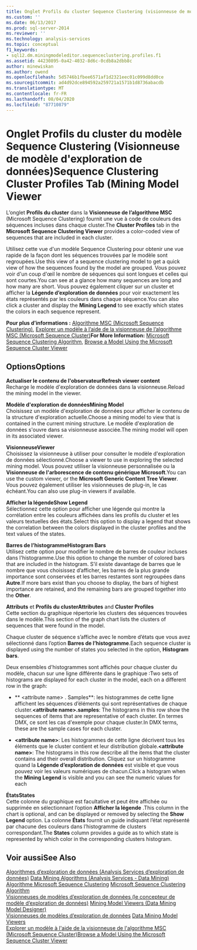 ```yaml
---
title: Onglet Profils du cluster Sequence Clustering (visionneuse de modèle d’exploration de données | Microsoft Docs
ms.custom: ''
ms.date: 06/13/2017
ms.prod: sql-server-2014
ms.reviewer: ''
ms.technology: analysis-services
ms.topic: conceptual
f1_keywords:
- sql12.dm.miningmodeleditor.sequenceclustering.profiles.f1
ms.assetid: 44230895-0a42-4032-8d6c-0cdb8a2dbb8c
author: minewiskan
ms.author: owend
ms.openlocfilehash: 5d5746b1fbee6571af1d2321eec01c099d8dd0ce
ms.sourcegitcommit: ad4d92dce894592a259721a1571b1d8736abacdb
ms.translationtype: MT
ms.contentlocale: fr-FR
ms.lasthandoff: 08/04/2020
ms.locfileid: "87710879"
---
```

# <a name="sequence-clustering-cluster-profiles-tab-mining-model-viewer"></a><span data-ttu-id="2de64-102">Onglet Profils du cluster du modèle Sequence Clustering (Visionneuse de modèle d'exploration de données)</span><span class="sxs-lookup"><span data-stu-id="2de64-102">Sequence Clustering Cluster Profiles Tab (Mining Model Viewer</span></span>
  <span data-ttu-id="2de64-103">L’onglet **Profils du cluster** dans la **Visionneuse de l’algorithme MSC** (Microsoft Sequence Clustering) fournit une vue à code de couleurs des séquences incluses dans chaque cluster.</span><span class="sxs-lookup"><span data-stu-id="2de64-103">The **Cluster Profiles** tab in the **Microsoft Sequence Clustering Viewer** provides a color-coded view of sequences that are included in each cluster.</span></span>  
  
 <span data-ttu-id="2de64-104">Utilisez cette vue d'un modèle Sequence Clustering pour obtenir une vue rapide de la façon dont les séquences trouvées par le modèle sont regroupées.</span><span class="sxs-lookup"><span data-stu-id="2de64-104">Use this view of a sequence clustering model to get a quick view of how the sequences found by the model are grouped.</span></span> <span data-ttu-id="2de64-105">Vous pouvez voir d'un coup d'œil le nombre de séquences qui sont longues et celles qui sont courtes.</span><span class="sxs-lookup"><span data-stu-id="2de64-105">You can see at a glance how many sequences are long and how many are short.</span></span> <span data-ttu-id="2de64-106">Vous pouvez également cliquer sur un cluster et afficher la **Légende d’exploration de données** pour voir exactement les états représentés par les couleurs dans chaque séquence.</span><span class="sxs-lookup"><span data-stu-id="2de64-106">You can also click a cluster and display the **Mining Legend** to see exactly which states the colors in each sequence represent.</span></span>  
  
 <span data-ttu-id="2de64-107">**Pour plus d’informations :**  [Algorithme MSC (Microsoft Sequence Clustering)](data-mining/microsoft-sequence-clustering-algorithm.md), [Explorer un modèle à l’aide de la visionneuse de l’algorithme MSC (Microsoft Sequence Cluster)](data-mining/browse-a-model-using-the-microsoft-sequence-cluster-viewer.md)</span><span class="sxs-lookup"><span data-stu-id="2de64-107">**For More Information:**  [Microsoft Sequence Clustering Algorithm](data-mining/microsoft-sequence-clustering-algorithm.md), [Browse a Model Using the Microsoft Sequence Cluster Viewer](data-mining/browse-a-model-using-the-microsoft-sequence-cluster-viewer.md)</span></span>  
  
## <a name="options"></a><span data-ttu-id="2de64-108">Options</span><span class="sxs-lookup"><span data-stu-id="2de64-108">Options</span></span>  
 <span data-ttu-id="2de64-109">**Actualiser le contenu de l'observateur**</span><span class="sxs-lookup"><span data-stu-id="2de64-109">**Refresh viewer content**</span></span>  
 <span data-ttu-id="2de64-110">Recharge le modèle d'exploration de données dans la visionneuse.</span><span class="sxs-lookup"><span data-stu-id="2de64-110">Reload the mining model in the viewer.</span></span>  
  
 <span data-ttu-id="2de64-111">**Modèle d'exploration de données**</span><span class="sxs-lookup"><span data-stu-id="2de64-111">**Mining Model**</span></span>  
 <span data-ttu-id="2de64-112">Choisissez un modèle d'exploration de données pour afficher le contenu de la structure d'exploration actuelle.</span><span class="sxs-lookup"><span data-stu-id="2de64-112">Choose a mining model to view that is contained in the current mining structure.</span></span> <span data-ttu-id="2de64-113">Le modèle d'exploration de données s'ouvre dans sa visionneuse associée.</span><span class="sxs-lookup"><span data-stu-id="2de64-113">The mining model will open in its associated viewer.</span></span>  
  
 <span data-ttu-id="2de64-114">**Visionneuse**</span><span class="sxs-lookup"><span data-stu-id="2de64-114">**Viewer**</span></span>  
 <span data-ttu-id="2de64-115">Choisissez la visionneuse à utiliser pour consulter le modèle d'exploration de données sélectionné.</span><span class="sxs-lookup"><span data-stu-id="2de64-115">Choose a viewer to use in exploring the selected mining model.</span></span> <span data-ttu-id="2de64-116">Vous pouvez utiliser la visionneuse personnalisée ou la **Visionneuse de l'arborescence de contenu générique Microsoft**.</span><span class="sxs-lookup"><span data-stu-id="2de64-116">You can use the custom viewer, or the **Microsoft Generic Content Tree Viewer**.</span></span> <span data-ttu-id="2de64-117">Vous pouvez également utiliser les visionneuses de plug-in, le cas échéant.</span><span class="sxs-lookup"><span data-stu-id="2de64-117">You can also use plug-in viewers if available.</span></span>  
  
 <span data-ttu-id="2de64-118">**Afficher la légende**</span><span class="sxs-lookup"><span data-stu-id="2de64-118">**Show Legend**</span></span>  
 <span data-ttu-id="2de64-119">Sélectionnez cette option pour afficher une légende qui montre la corrélation entre les couleurs affichées dans les profils du cluster et les valeurs textuelles des états.</span><span class="sxs-lookup"><span data-stu-id="2de64-119">Select this option to display a legend that shows the correlation between the colors displayed in the cluster profiles and the text values of the states.</span></span>  
  
 <span data-ttu-id="2de64-120">**Barres de l’histogramme**</span><span class="sxs-lookup"><span data-stu-id="2de64-120">**Histogram Bars**</span></span>  
 <span data-ttu-id="2de64-121">Utilisez cette option pour modifier le nombre de barres de couleur incluses dans l'histogramme.</span><span class="sxs-lookup"><span data-stu-id="2de64-121">Use this option to change the number of colored bars that are included in the histogram.</span></span> <span data-ttu-id="2de64-122">S’il existe davantage de barres que le nombre que vous choisissez d’afficher, les barres de la plus grande importance sont conservées et les barres restantes sont regroupées dans **Autre**.</span><span class="sxs-lookup"><span data-stu-id="2de64-122">If more bars exist than you choose to display, the bars of highest importance are retained, and the remaining bars are grouped together into the **Other**.</span></span>  
  
 <span data-ttu-id="2de64-123">**Attributs** et **Profils du cluster**</span><span class="sxs-lookup"><span data-stu-id="2de64-123">**Attributes** and **Cluster Profiles**</span></span>  
 <span data-ttu-id="2de64-124">Cette section du graphique répertorie les clusters des séquences trouvées dans le modèle.</span><span class="sxs-lookup"><span data-stu-id="2de64-124">This section of the graph chart lists the clusters of sequences that were found in the model.</span></span>  
  
 <span data-ttu-id="2de64-125">Chaque cluster de séquence s’affiche avec le nombre d’états que vous avez sélectionné dans l’option **Barres de l’histogramme**.</span><span class="sxs-lookup"><span data-stu-id="2de64-125">Each sequence cluster is displayed using the number of states you selected in the option, **Histogram bars**.</span></span>  
  
 <span data-ttu-id="2de64-126">Deux ensembles d'histogrammes sont affichés pour chaque cluster du modèle, chacun sur une ligne différente dans le graphique :</span><span class="sxs-lookup"><span data-stu-id="2de64-126">Two sets of histograms are displayed for each cluster in the model, each on a different row in the graph:</span></span>  
  
-   <span data-ttu-id="2de64-127">\*\* \<attribute name> . Samples\*\*: les histogrammes de cette ligne affichent les séquences d’éléments qui sont représentatives de chaque cluster.</span><span class="sxs-lookup"><span data-stu-id="2de64-127">**\<attribute name>.samples**: The histograms in this row show the sequences of items that are representative of each cluster.</span></span> <span data-ttu-id="2de64-128">En termes DMX, ce sont les cas d'exemple pour chaque cluster.</span><span class="sxs-lookup"><span data-stu-id="2de64-128">In DMX terms, these are the sample cases for each cluster.</span></span>  
  
-   <span data-ttu-id="2de64-129">**\<attribute name>**: Les histogrammes de cette ligne décrivent tous les éléments que le cluster contient et leur distribution globale.</span><span class="sxs-lookup"><span data-stu-id="2de64-129">**\<attribute name>**: The histograms in this row describe all the items that the cluster contains and their overall distribution.</span></span> <span data-ttu-id="2de64-130">Cliquez sur un histogramme quand la **Légende d’exploration de données** est visible et que vous pouvez voir les valeurs numériques de chacun.</span><span class="sxs-lookup"><span data-stu-id="2de64-130">Click a histogram when the **Mining Legend** is visible and you can see the numeric values for each</span></span>  
  
 <span data-ttu-id="2de64-131">**États**</span><span class="sxs-lookup"><span data-stu-id="2de64-131">**States**</span></span>  
 <span data-ttu-id="2de64-132">Cette colonne du graphique est facultative et peut être affichée ou supprimée en sélectionnant l’option **Afficher la légende** .</span><span class="sxs-lookup"><span data-stu-id="2de64-132">This column in the chart is optional, and can be displayed or removed by selecting the **Show Legend** option.</span></span> <span data-ttu-id="2de64-133">La colonne **États** fournit un guide indiquant l’état représenté par chacune des couleurs dans l’histogramme de clusters correspondant.</span><span class="sxs-lookup"><span data-stu-id="2de64-133">The **States** column provides a guide as to which state is represented by which color in the corresponding clusters histogram.</span></span>  
  
## <a name="see-also"></a><span data-ttu-id="2de64-134">Voir aussi</span><span class="sxs-lookup"><span data-stu-id="2de64-134">See Also</span></span>  
 <span data-ttu-id="2de64-135">[Algorithmes d’exploration de données &#40;Analysis Services d’exploration de données&#41;](data-mining/data-mining-algorithms-analysis-services-data-mining.md) </span><span class="sxs-lookup"><span data-stu-id="2de64-135">[Data Mining Algorithms &#40;Analysis Services - Data Mining&#41;](data-mining/data-mining-algorithms-analysis-services-data-mining.md) </span></span>  
 <span data-ttu-id="2de64-136">[Algorithme Microsoft Sequence Clustering](data-mining/microsoft-sequence-clustering-algorithm.md) </span><span class="sxs-lookup"><span data-stu-id="2de64-136">[Microsoft Sequence Clustering Algorithm](data-mining/microsoft-sequence-clustering-algorithm.md) </span></span>  
 <span data-ttu-id="2de64-137">[Visionneuses de modèles d’exploration de données &#40;le concepteur de modèle d’exploration de données&#41;](mining-model-viewers-data-mining-model-designer.md) </span><span class="sxs-lookup"><span data-stu-id="2de64-137">[Mining Model Viewers &#40;Data Mining Model Designer&#41;](mining-model-viewers-data-mining-model-designer.md) </span></span>  
 <span data-ttu-id="2de64-138">[Visionneuses de modèles d’exploration de données](data-mining/data-mining-model-viewers.md) </span><span class="sxs-lookup"><span data-stu-id="2de64-138">[Data Mining Model Viewers](data-mining/data-mining-model-viewers.md) </span></span>  
 [<span data-ttu-id="2de64-139">Explorer un modèle à l'aide de la visionneuse de l'algorithme MSC (Microsoft Sequence Cluster)</span><span class="sxs-lookup"><span data-stu-id="2de64-139">Browse a Model Using the Microsoft Sequence Cluster Viewer</span></span>](data-mining/browse-a-model-using-the-microsoft-sequence-cluster-viewer.md)  
  
  
